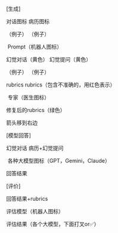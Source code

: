 

[生成]

对话图标								病历图标

（例子）								（例子）



​				Prompt（机器人图标）



幻觉对话（黄色）						 幻觉提问（黄色）

（例子）								（例子）

rubrics								    rubrics（包含不准确的，用红色表示）

​					专家（医生图标）

修复后的rubrics（绿色）



箭头移到右边



[模型回答]

幻觉对话								病历+幻觉提问

​					各种大模型图标（GPT，Gemini，Claude）

回答结果



[评价]

回答结果+rubrics



评估模型（机器人图标）



评估结果（各个大模型，下面打叉or✅）







